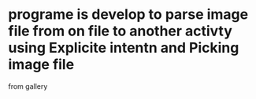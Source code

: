 # programe is develop to parse image file from on file to another activty using Explicite intentn and Picking image file
from gallery
